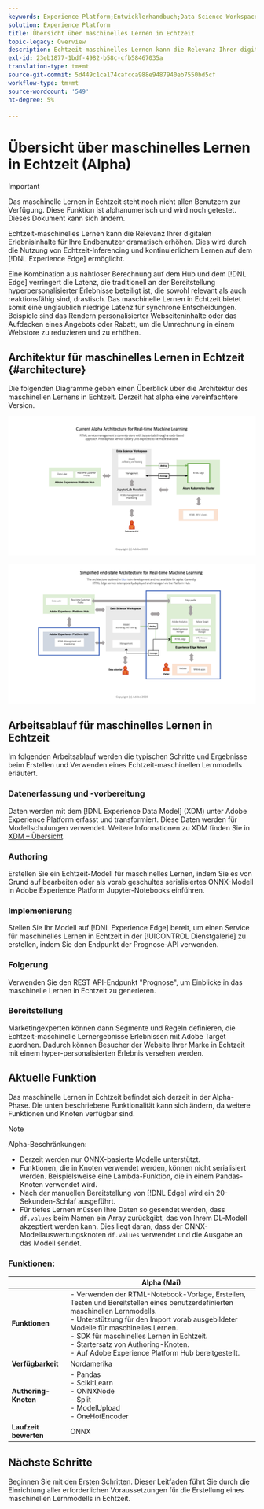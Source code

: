 ```yaml
---
keywords: Experience Platform;Entwicklerhandbuch;Data Science Workspace;beliebte Themen;Echtzeit-maschinelles Lernen
solution: Experience Platform
title: Übersicht über maschinelles Lernen in Echtzeit
topic-legacy: Overview
description: Echtzeit-maschinelles Lernen kann die Relevanz Ihrer digitalen Erlebnisinhalte für Ihre Endbenutzer dramatisch erhöhen. Dies wird durch die Nutzung von Echtzeit-Inferencing und kontinuierlichem Lernen im Experience Edge ermöglicht.
exl-id: 23eb1877-1bdf-4982-b58c-cfb58467035a
translation-type: tm+mt
source-git-commit: 5d449c1ca174cafcca988e9487940eb7550bd5cf
workflow-type: tm+mt
source-wordcount: '549'
ht-degree: 5%

---
```


# Übersicht über maschinelles Lernen in Echtzeit (Alpha)

>[!IMPORTANT]
>
>Das maschinelle Lernen in Echtzeit steht noch nicht allen Benutzern zur Verfügung. Diese Funktion ist alphanumerisch und wird noch getestet. Dieses Dokument kann sich ändern.

Echtzeit-maschinelles Lernen kann die Relevanz Ihrer digitalen Erlebnisinhalte für Ihre Endbenutzer dramatisch erhöhen. Dies wird durch die Nutzung von Echtzeit-Inferencing und kontinuierlichem Lernen auf dem [!DNL Experience Edge] ermöglicht.

Eine Kombination aus nahtloser Berechnung auf dem Hub und dem [!DNL Edge] verringert die Latenz, die traditionell an der Bereitstellung hyperpersonalisierter Erlebnisse beteiligt ist, die sowohl relevant als auch reaktionsfähig sind, drastisch. Das maschinelle Lernen in Echtzeit bietet somit eine unglaublich niedrige Latenz für synchrone Entscheidungen. Beispiele sind das Rendern personalisierter Webseiteninhalte oder das Aufdecken eines Angebots oder Rabatt, um die Umrechnung in einem Webstore zu reduzieren und zu erhöhen.

## Architektur für maschinelles Lernen in Echtzeit {#architecture}

Die folgenden Diagramme geben einen Überblick über die Architektur des maschinellen Lernens in Echtzeit. Derzeit hat alpha eine vereinfachtere Version.

![Alpha-Bogen](../images/rtml/alpha-arch.png)

![Vereinfachte Übersicht](../images/rtml/end-to-end-arch.png)

## Arbeitsablauf für maschinelles Lernen in Echtzeit

Im folgenden Arbeitsablauf werden die typischen Schritte und Ergebnisse beim Erstellen und Verwenden eines Echtzeit-maschinellen Lernmodells erläutert.

### Datenerfassung und -vorbereitung

Daten werden mit dem [!DNL Experience Data Model] (XDM) unter Adobe Experience Platform erfasst und transformiert. Diese Daten werden für Modellschulungen verwendet. Weitere Informationen zu XDM finden Sie in [XDM – Übersicht](../../xdm/home.md).

### Authoring

Erstellen Sie ein Echtzeit-Modell für maschinelles Lernen, indem Sie es von Grund auf bearbeiten oder als vorab geschultes serialisiertes ONNX-Modell in Adobe Experience Platform Jupyter-Notebooks einführen.

### Implemenierung

Stellen Sie Ihr Modell auf [!DNL Experience Edge] bereit, um einen Service für maschinelles Lernen in Echtzeit in der [!UICONTROL Dienstgalerie] zu erstellen, indem Sie den Endpunkt der Prognose-API verwenden.

### Folgerung   

Verwenden Sie den REST API-Endpunkt &quot;Prognose&quot;, um Einblicke in das maschinelle Lernen in Echtzeit zu generieren.

### Bereitstellung

Marketingexperten können dann Segmente und Regeln definieren, die Echtzeit-maschinelle Lernergebnisse Erlebnissen mit Adobe Target zuordnen. Dadurch können Besucher der Website Ihrer Marke in Echtzeit mit einem hyper-personalisierten Erlebnis versehen werden.

## Aktuelle Funktion

Das maschinelle Lernen in Echtzeit befindet sich derzeit in der Alpha-Phase. Die unten beschriebene Funktionalität kann sich ändern, da weitere Funktionen und Knoten verfügbar sind.

>[!NOTE]
>
> Alpha-Beschränkungen:
> - Derzeit werden nur ONNX-basierte Modelle unterstützt.
> - Funktionen, die in Knoten verwendet werden, können nicht serialisiert werden. Beispielsweise eine Lambda-Funktion, die in einem Pandas-Knoten verwendet wird.
> - Nach der manuellen Bereitstellung von [!DNL Edge] wird ein 20-Sekunden-Schlaf ausgeführt.
> - Für tiefes Lernen müssen Ihre Daten so gesendet werden, dass `df.values` beim Namen ein Array zurückgibt, das von Ihrem DL-Modell akzeptiert werden kann. Dies liegt daran, dass der ONNX-Modellauswertungsknoten `df.values` verwendet und die Ausgabe an das Modell sendet.



### Funktionen:

|  | Alpha (Mai) |
| --- | --- |
| **Funktionen** | - Verwenden der RTML-Notebook-Vorlage, Erstellen, Testen und Bereitstellen eines benutzerdefinierten maschinellen Lernmodells. <br> - Unterstützung für den Import vorab ausgebildeter Modelle für maschinelles Lernen. <br> - SDK für maschinelles Lernen in Echtzeit. <br> - Startersatz von Authoring-Knoten. <br> - Auf Adobe Experience Platform Hub bereitgestellt. |
| **Verfügbarkeit** | Nordamerika |
| **Authoring-Knoten** | - Pandas <br> - ScikitLearn <br> - ONNXNode <br> - Split <br> - ModelUpload <br> - OneHotEncoder |
| **Laufzeit bewerten** | ONNX |

## Nächste Schritte

Beginnen Sie mit den [Ersten Schritten](./getting-started.md). Dieser Leitfaden führt Sie durch die Einrichtung aller erforderlichen Voraussetzungen für die Erstellung eines maschinellen Lernmodells in Echtzeit.
